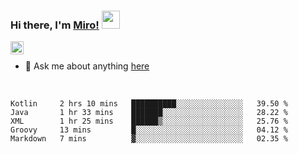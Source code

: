 ### Hi there, I'm [Miro!](https://castariva18.github.io/)  <img src="https://github.com/TheDudeThatCode/TheDudeThatCode/blob/master/Assets/Hi.gif" width="29px">

<a href="https://discord.gg/bhPzjwR">
  <img align="left" alt="Clown Discord" width="21px" src="https://cdn4.iconfinder.com/data/icons/logos-and-brands/512/91_Discord_logo_logos-512.png" />
</a>

<br />

- 💬 Ask me about anything [here](https://github.com/castariva18/castariva18/issues)

<br />

<!--START_SECTION:waka-->
```text
Kotlin     2 hrs 10 mins   ██████████░░░░░░░░░░░░░░░   39.50 % 
Java       1 hr 33 mins    ███████░░░░░░░░░░░░░░░░░░   28.22 % 
XML        1 hr 25 mins    ██████▒░░░░░░░░░░░░░░░░░░   25.76 % 
Groovy     13 mins         █░░░░░░░░░░░░░░░░░░░░░░░░   04.12 % 
Markdown   7 mins          ▓░░░░░░░░░░░░░░░░░░░░░░░░   02.35 % 
```
<!--END_SECTION:waka-->
